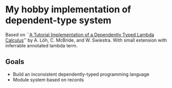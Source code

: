 # My hobby implementation of dependent-type system

Based on ``[A Tutorial Implementation of a Dependently Typed Lambda Calculus][tutorial]'' by A. Löh, C. McBride, and W. Swiestra.
With small extension with inferrable annotated lambda term.

[tutorial]: https://www.andres-loeh.de/LambdaPi/

## Goals

- Build an inconsistent dependently-typed programming language
- Module system based on records
